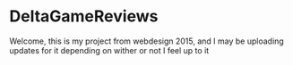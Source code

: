 # DeltaGameReviews
Welcome, this is my project from webdesign 2015, and I may be uploading updates for it depending on wither or not I feel up to it

